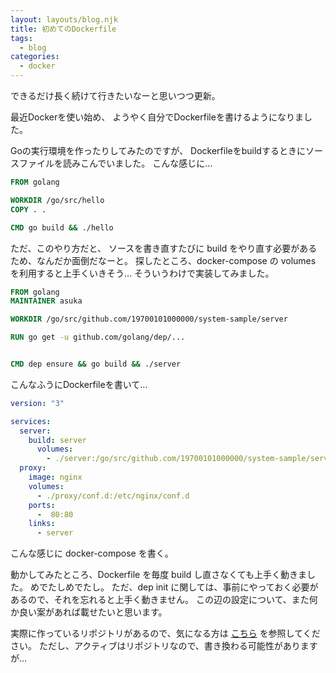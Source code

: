 ```yaml
---
layout: layouts/blog.njk
title: 初めてのDockerfile
tags:
  - blog
categories:
  - docker
---
```


できるだけ長く続けて行きたいなーと思いつつ更新。

最近Dockerを使い始め、 ようやく自分でDockerfileを書けるようになりました。

Goの実行環境を作ったりしてみたのですが、
Dockerfileをbuildするときにソースファイルを読みこんでいました。 こんな感じに…

```dockerfile
FROM golang

WORKDIR /go/src/hello
COPY . .

CMD go build && ./hello
```

ただ、このやり方だと、 ソースを書き直すたびに build
をやり直す必要があるため、なんだか面倒だなーと。 探したところ、docker-compose の
volumes を利用すると上手くいきそう… そういうわけで実装してみました。

```dockerfile
FROM golang
MAINTAINER asuka

WORKDIR /go/src/github.com/19700101000000/system-sample/server

RUN go get -u github.com/golang/dep/...


CMD dep ensure && go build && ./server
```

こんなふうにDockerfileを書いて…

```yaml
version: "3"

services: 
  server: 
    build: server
      volumes: 
        - ./server:/go/src/github.com/19700101000000/system-sample/server
  proxy:
    image: nginx
    volumes:
      - ./proxy/conf.d:/etc/nginx/conf.d
    ports:
      -  80:80
    links:
      - server
```

こんな感じに docker-compose を書く。

動かしてみたところ、Dockerfile を毎度 build し直さなくても上手く動きました。
めでたしめでたし。 ただ、dep init
に関しては、事前にやっておく必要があるので、それを忘れると上手く動きません。
この辺の設定について、また何か良い案があれば載せたいと思います。

実際に作っているリポジトリがあるので、気になる方は
[こちら](https://github.com/a-skua/system-sample) を参照してください。
ただし、アクティブはリポジトリなので、書き換わる可能性がありますが…
